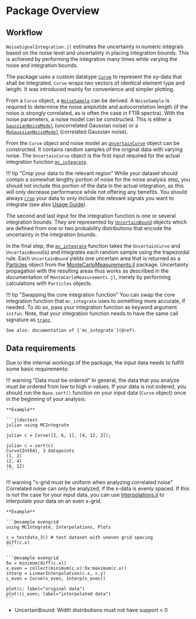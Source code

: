 # Package Overview

## Workflow

`NoiseSignalIntegration.jl` estimates the uncertainty in numeric integrals based on the noise level and uncertainty
in placing integration bounds. This is achieved by performing the integration many times while varying the noise and integration bounds.

The package uses a custom datatype [`Curve`](@ref) to represent the xy-data that shall be integrated.
`Curve` wraps two vectors of identical element type and length. It was introduced mainly for convenience
and simpler plotting.

From a `Curve` object, a [`NoiseSample`](@ref) can be derived. A `NoiseSample` is required to determine the noise amplutide
and autocorrelation length (if the noise is strongly correlated, as is often the case in FTIR spectra).
With the noise parameters, a noise model can be constructed. This is either a [`GaussianNoiseModel`](@ref) (uncorrelated Gaussian noise)
or a [`MvGaussianNoiseModel`](@ref) (correlated Gaussian noise).

From the `Curve` object and noise model an [`UncertainCurve`](@ref) object can be constructed. It contains random samples of the original data with varying noise. The `UncertainCurve` object is the first input required for the actual integration function [`mc_integrate`](@ref).

!!! tip "Crop your data to the relevant region"
    While your dataset should contain a somewhat lengthy portion of noise for the noise analysis step,
    you should not include this portion of the data in the actual integration, as this will only
    decrease performance while not offering any benefits. You should always [`crop`](@ref) your data
    to only include the relevant signals you want to integrate (see also [Usage Guide](@ref)).

The second and last input for the integration function is one or several integration bounds.
They are represented by [`UncertainBound`](@ref) objects which are defined from one or two 
probability distributions that encode the uncertainty in the integration bounds.

In the final step, the [`mc_integrate`](@ref) function takes the `UncertainCurve` and `UncertainBound`(s) and integrates
each random sample using the trapezoidal rule. Each `UncertainBound` yields one uncertain area that is returned as a
[Particles](https://baggepinnen.github.io/MonteCarloMeasurements.jl/stable/api/#MonteCarloMeasurements.Particles) object from
the [MonteCarloMeasurements.jl](https://github.com/baggepinnen/MonteCarloMeasurements.jl) package.
Uncertainty propagation with the resulting areas thus works as described in the documentation of `MonteCarloMeasurements.jl`,
merely by performing calculations with `Particles` objects.

!!! tip "Swapping the core integration function"
    You can swap the core integration function that `mc_integrate` uses to something more accurate, if needed.
    To do so, pass your integration function as keyword argument `intfun`.
    Note, that your integration function needs to have the same call signature as [`trapz`](@ref).

    See also: documentation of [`mc_integrate`](@ref).

## Data requirements

Due to the internal workings of the package, the input data needs to fulfill some basic requirements:

!!! warning "Data must be ordered"
    In general, the data that you analyze must be ordered from low to high x-values.
    If your data is not ordered, you should run the `Base.sort()` function on your input data
    (`Curve` object) once in the beginning of your analysis:

    **Example**

    ```jldoctest
    julia> using MCIntegrate

    julia> c = Curve([2, 6, 1], [4, 12, 2]);
    
    julia> c = sort(c)
    Curve{Int64}, 3 datapoints
    (1, 2)
    (2, 4)
    (6, 12)
    ```

!!! warning "x-grid must be uniform when analyzing correlated noise"
    Correlated noise can only be analyzed, if the x-data is evenly spaced.
    If this is not the case for your input data, you can use [Interpolations.jl](http://juliamath.github.io/Interpolations.jl/latest/)
    to interpolate your data on an even x-grid.

    **Example**

    ```@example evengrid
    using MCIntegrate, Interpolations, Plots

    c = testdata_3() # test dataset with uneven grid spacing
    diff(c.x)
    ```

    ```@example evengrid
    δx = minimum(diff(c.x))
    x_even = collect(minimum(c.x):δx:maximum(c.x))
    interp = LinearInterpolation(c.x, c.y)
    c_even = Curve(x_even, interp(x_even))

    plot(c; label="original data")
    plot!(c_even; label="interpolated data")
    ```

- UncertainBound: Width distributions must not have support < 0
